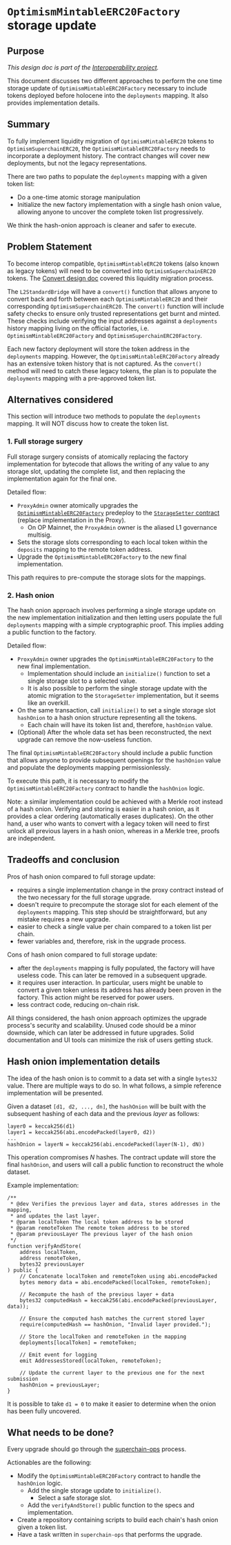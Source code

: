 # `OptimismMintableERC20Factory` storage update
## Purpose

*This design doc is part of the [Interoperability project](https://github.com/ethereum-optimism/optimism/issues/10899).*

This document discusses two different approaches to perform the one time storage update of `OptimismMintableERC20Factory` necessary to include tokens deployed before holocene into the `deployments` mapping. It also provides implementation details.

## Summary

To fully implement liquidity migration of `OptimismMintableERC20` tokens to `OptimismSuperchainERC20`, the `OptimismMintableERC20Factory` needs to incorporate a deployment history. The contract changes will cover new deployments, but not the legacy representations. 

There are two paths to populate the `deployments` mapping with a given token list:
- Do a one-time atomic storage manipulation
- Initialize the new factory implementation with a single hash onion value, allowing anyone to uncover the complete token list progressively.

We think the hash-onion approach is cleaner and safer to execute.


## Problem Statement

To become interop compatible, `OptimismMintableERC20` tokens (also known as legacy tokens) will need to be converted into `OptimismSuperchainERC20` tokens. The [Convert design doc](convert.md) covered this liquidity migration process.  

The `L2StandardBridge` will have a `convert()` function that allows anyone to convert back and forth between each `OptimismMintableERC20` and their corresponding `OptimismSuperchainERC20`. The `convert()` function will include safety checks to ensure only trusted representations get burnt and minted. These checks include verifying the input addresses against a `deployments` history mapping living on the official factories, i.e. `OptimismMintableERC20Factory` and `OptimismSuperchainERC20Factory`. 

Each new factory deployment will store the token address in the `deployments` mapping. However, the `OptimismMintableERC20Factory` already has an extensive token history that is not captured. As the `convert()` method will need to catch these legacy tokens, the plan is to populate the `deployments` mapping with a pre-approved token list.

## Alternatives considered

This section will introduce two methods to populate the `deployments` mapping. It will NOT discuss how to create the token list.

### 1. Full storage surgery
Full storage surgery consists of atomically replacing the factory implementation for bytecode that allows the writing of any value to any storage slot, updating the complete list, and then replacing the implementation again for the final one.

Detailed flow:
- `ProxyAdmin` owner atomically upgrades the [`OptimismMintableERC20Factory`](https://github.com/ethereum-optimism/optimism/blob/develop/packages/contracts-bedrock/src/universal/OptimismMintableERC20Factory.sol) predeploy to the [`StorageSetter` contract](https://github.com/ethereum-optimism/optimism/blob/develop/packages/contracts-bedrock/src/universal/StorageSetter.sol) (replace implementation in the Proxy).
	- On OP Mainnet, the `ProxyAdmin` owner is the aliased L1 governance multisig.
- Sets the storage slots corresponding to each local token within the `deposits` mapping to the remote token address.  
- Upgrade the `OptimismMintableERC20Factory` to the new final implementation.

This path requires to pre-compute the storage slots for the mappings.

### 2. Hash onion
The hash onion approach involves performing a single storage update on the new implementation initialization and then letting users populate the full `deployments` mapping with a simple cryptographic proof. This implies adding a public function to the factory.

Detailed flow:
- `ProxyAdmin` owner upgrades the `OptimismMintableERC20Factory` to the new final implementation.
	- Implementation should include an `initialize()` function to set a single storage slot to a selected value.
	- It is also possible to perform the single storage update with the atomic migration to the `StorageSetter` implementation, but it seems like an overkill.
- On the same transaction, call `initialize()` to set a single storage slot `hashOnion` to a hash onion structure representing all the tokens.
    - Each chain will have its token list and, therefore, `hashOnion` value.
- (Optional) After the whole data set has been reconstructed, the next upgrade can remove the now-useless function.

The final `OptimismMintableERC20Factory` should include a public function that allows anyone to provide subsequent openings for the `hashOnion` value and populate the deployments mapping permissionlessly. 

To execute this path, it is necessary to modify the `OptimismMintableERC20Factory` contract to handle the `hashOnion` logic.

Note: a similar implementation could be achieved with a Merkle root instead of a hash onion. Verifying and storing is easier in a hash onion, as it provides a clear ordering (automatically erases duplicates). On the other hand, a user who wants to convert with a legacy token will need to first unlock all previous layers in a hash onion, whereas in a Merkle tree, proofs are independent.

## Tradeoffs and conclusion
Pros of hash onion compared to full storage update:
- requires a single implementation change in the proxy contract instead of the two necessary for the full storage upgrade.
- doesn't require to precompute the storage slot for each element of the `deployments` mapping. This step should be straightforward, but any mistake requires a new upgrade.
- easier to check a single value per chain compared to a token list per chain. 
- fewer variables and, therefore, risk in the upgrade process.

Cons of hash onion compared to full storage update:
- after the `deployments` mapping is fully populated, the factory will have useless code. This can later be removed in a subsequent upgrade.
- it requires user interaction. In particular, users might be unable to convert a given token unless its address has already been proven in the factory. This action might be reserved for power users.
- less contract code, reducing on-chain risk.

All things considered, the hash onion approach optimizes the upgrade process's security and scalability. Unused code should be a minor downside, which can later be addressed in future upgrades. Solid documentation and UI tools can minimize the risk of users getting stuck. 

## Hash onion implementation details
The idea of the hash onion is to commit to a data set with a single `bytes32` value. There are multiple ways to do so. In what follows, a simple reference implementation will be presented.

Given a dataset `[d1, d2, ..., dn]`, the `hashOnion` will be built with the subsequent hashing of each data and the previous *layer* as follows:
```
layer0 = keccak256(d1)
layer1 = keccak256(abi.encodePacked(layer0, d2))
...
hashOnion = layerN = keccak256(abi.encodePacked(layer(N-1), dN))
```

This operation compromises $N$ hashes. 
The contract update will store the final `hashOnion`, and users will call a public function to reconstruct the whole dataset.

Example implementation:
```solidity
/**
 * @dev Verifies the previous layer and data, stores addresses in the mapping,
 * and updates the last layer.
 * @param localToken The local token address to be stored
 * @param remoteToken The remote token address to be stored
 * @param previousLayer The previous layer of the hash onion
 */
function verifyAndStore(
	address localToken,
	address remoteToken,
	bytes32 previousLayer
) public {
	// Concatenate localToken and remoteToken using abi.encodePacked
	bytes memory data = abi.encodePacked(localToken, remoteToken);

	// Recompute the hash of the previous layer + data
	bytes32 computedHash = keccak256(abi.encodePacked(previousLayer, data));

	// Ensure the computed hash matches the current stored layer
	require(computedHash == hashOnion, "Invalid layer provided.");

	// Store the localToken and remoteToken in the mapping
	deployments[localToken] = remoteToken;

	// Emit event for logging
	emit AddressesStored(localToken, remoteToken);

	// Update the current layer to the previous one for the next submission
	hashOnion = previousLayer;
}
```

It is possible to take `d1 = 0` to make it easier to determine when the onion has been fully uncovered.

## What needs to be done?

Every upgrade should go through the [superchain-ops](https://github.com/ethereum-optimism/superchain-ops) process. 

Actionables are the following:
- Modify the `OptimismMintableERC20Factory` contract to handle the `hashOnion` logic.
	- Add the single storage update to `initialize()`.
		- Select a safe storage slot.
	- Add the `verifyAndStore()` public function to the specs and implementation.
- Create a repository containing scripts to build each chain's hash onion given a token list. 
- Have a task written in `superchain-ops` that performs the upgrade. 